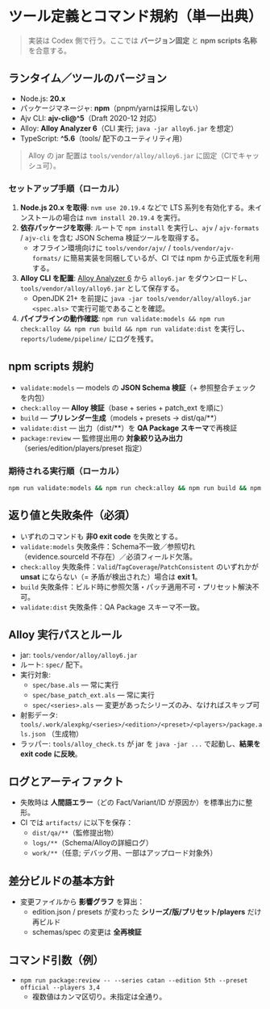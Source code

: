 # ツール定義とコマンド規約（単一出典）

> 実装は Codex 側で行う。ここでは **バージョン固定** と **npm scripts 名称** を合意する。

## ランタイム／ツールのバージョン
- Node.js: **20.x**
- パッケージマネージャ: **npm**（pnpm/yarnは採用しない）
- Ajv CLI: **ajv-cli@^5**（Draft 2020-12 対応）
- Alloy: **Alloy Analyzer 6**（CLI 実行; `java -jar alloy6.jar` を想定）
- TypeScript: **^5.6**（tools/ 配下のユーティリティ用）

> Alloy の jar 配置は `tools/vendor/alloy/alloy6.jar` に固定（CIでキャッシュ可）。

### セットアップ手順（ローカル）
1. **Node.js 20.x を取得**: `nvm use 20.19.4` などで LTS 系列を有効化する。未インストールの場合は `nvm install 20.19.4` を実行。
2. **依存パッケージを取得**: ルートで `npm install` を実行し、`ajv` / `ajv-formats` / `ajv-cli` を含む JSON Schema 検証ツールを取得する。
   - オフライン環境向けに `tools/vendor/ajv/` / `tools/vendor/ajv-formats/` に簡易実装を同梱しているが、CI では npm から正式版を利用する。
3. **Alloy CLI を配置**: [Alloy Analyzer 6](https://alloytools.org/download.html) から `alloy6.jar` をダウンロードし、`tools/vendor/alloy/alloy6.jar` として保存する。
   - OpenJDK 21+ を前提に `java -jar tools/vendor/alloy/alloy6.jar <spec.als>` で実行可能であることを確認。
4. **パイプラインの動作確認**: `npm run validate:models && npm run check:alloy && npm run build && npm run validate:dist` を実行し、`reports/ludeme/pipeline/` にログを残す。

## npm scripts 規約
- `validate:models` — models の **JSON Schema 検証**（+ 参照整合チェックを内包）
- `check:alloy` — **Alloy 検証**（base + series + patch_ext を順に）
- `build` — **プリレンダー生成**（models + presets → dist/qa/**）
- `validate:dist` — 出力（dist/**）を **QA Package スキーマ**で再検証
- `package:review` — 監修提出用の **対象絞り込み出力**（series/edition/players/preset 指定）

### 期待される実行順（ローカル）
```bash
npm run validate:models && npm run check:alloy && npm run build && npm run validate:dist
```

## 返り値と失敗条件（必須）
- いずれのコマンドも **非0 exit code** を失敗とする。
- `validate:models` 失敗条件：Schema不一致／参照切れ（evidence.sourceId 不存在）／必須フィールド欠落。
- `check:alloy` 失敗条件：`Valid`/`TagCoverage`/`PatchConsistent` のいずれかが **unsat** にならない（= 矛盾が検出された）場合は **exit 1**。
- `build` 失敗条件：ビルド時に参照欠落・パッチ適用不可・プリセット解決不可。
- `validate:dist` 失敗条件：QA Package スキーマ不一致。

## Alloy 実行パスとルール
- jar: `tools/vendor/alloy/alloy6.jar`
- ルート: `spec/` 配下。
- 実行対象:
  - `spec/base.als` — 常に実行
  - `spec/base_patch_ext.als` — 常に実行
  - `spec/<series>.als` — 変更があったシリーズのみ、なければスキップ可
- 射影データ: `tools/.work/alexpkg/<series>/<edition>/<preset>/<players>/package.als.json` （生成物）
- ラッパー: `tools/alloy_check.ts` が jar を `java -jar ...` で起動し、**結果を exit code に反映**。

## ログとアーティファクト
- 失敗時は **人間語エラー**（どの Fact/Variant/ID が原因か）を標準出力に整形。
- CI では `artifacts/` に以下を保存：
  - `dist/qa/**`（監修提出物）
  - `logs/**`（Schema/Alloyの詳細ログ）
  - `work/**`（任意; デバッグ用、一部はアップロード対象外）

## 差分ビルドの基本方針
- 変更ファイルから **影響グラフ** を算出：
  - edition.json / presets が変わった **シリーズ/版/プリセット/players** だけ再ビルド
  - schemas/spec の変更は **全再検証**

## コマンド引数（例）
- `npm run package:review -- --series catan --edition 5th --preset official --players 3,4`
  - 複数値はカンマ区切り。未指定は全通り。

